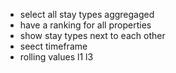 - select all stay types aggregaged
- have a ranking for all properties
- show stay types next to each other
- seect timeframe
- rolling values l1 l3 

